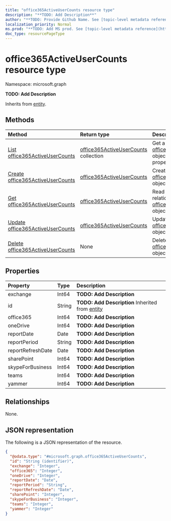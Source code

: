 ```yaml
---
title: "office365ActiveUserCounts resource type"
description: "**TODO: Add Description**"
author: "**TODO: Provide Github Name. See [topic-level metadata reference](https://msgo.azurewebsites.net/add/document/guidelines/metadata.html#topic-level-metadata)**"
localization_priority: Normal
ms.prod: "**TODO: Add MS prod. See [topic-level metadata reference](https://msgo.azurewebsites.net/add/document/guidelines/metadata.html#topic-level-metadata)**"
doc_type: resourcePageType
---
```


# office365ActiveUserCounts resource type

Namespace: microsoft.graph



**TODO: Add Description**


Inherits from [entity](../resources/entity.md).

## Methods
|Method|Return type|Description|
|:---|:---|:---|
|[List office365ActiveUserCounts](../api/office365activeusercounts-list.md)|[office365ActiveUserCounts](../resources/office365activeusercounts.md) collection|Get a list of the [office365ActiveUserCounts](../resources/office365activeusercounts.md) objects and their properties.|
|[Create office365ActiveUserCounts](../api/office365activeusercounts-create.md)|[office365ActiveUserCounts](../resources/office365activeusercounts.md)|Create a new [office365ActiveUserCounts](../resources/office365activeusercounts.md) object.|
|[Get office365ActiveUserCounts](../api/office365activeusercounts-get.md)|[office365ActiveUserCounts](../resources/office365activeusercounts.md)|Read the properties and relationships of an [office365ActiveUserCounts](../resources/office365activeusercounts.md) object.|
|[Update office365ActiveUserCounts](../api/office365activeusercounts-update.md)|[office365ActiveUserCounts](../resources/office365activeusercounts.md)|Update the properties of an [office365ActiveUserCounts](../resources/office365activeusercounts.md) object.|
|[Delete office365ActiveUserCounts](../api/office365activeusercounts-delete.md)|None|Deletes an [office365ActiveUserCounts](../resources/office365activeusercounts.md) object.|

## Properties
|Property|Type|Description|
|:---|:---|:---|
|exchange|Int64|**TODO: Add Description**|
|id|String|**TODO: Add Description** Inherited from [entity](../resources/entity.md)|
|office365|Int64|**TODO: Add Description**|
|oneDrive|Int64|**TODO: Add Description**|
|reportDate|Date|**TODO: Add Description**|
|reportPeriod|String|**TODO: Add Description**|
|reportRefreshDate|Date|**TODO: Add Description**|
|sharePoint|Int64|**TODO: Add Description**|
|skypeForBusiness|Int64|**TODO: Add Description**|
|teams|Int64|**TODO: Add Description**|
|yammer|Int64|**TODO: Add Description**|

## Relationships
None.

## JSON representation
The following is a JSON representation of the resource.
<!-- {
  "blockType": "resource",
  "keyProperty": "id",
  "@odata.type": "microsoft.graph.office365ActiveUserCounts",
  "baseType": "microsoft.graph.entity",
  "openType": false
}
-->
``` json
{
  "@odata.type": "#microsoft.graph.office365ActiveUserCounts",
  "id": "String (identifier)",
  "exchange": "Integer",
  "office365": "Integer",
  "oneDrive": "Integer",
  "reportDate": "Date",
  "reportPeriod": "String",
  "reportRefreshDate": "Date",
  "sharePoint": "Integer",
  "skypeForBusiness": "Integer",
  "teams": "Integer",
  "yammer": "Integer"
}
```

